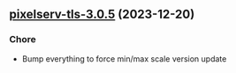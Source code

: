 

## [pixelserv-tls-3.0.5](https://github.com/truecharts/charts/compare/pixelserv-tls-3.0.4...pixelserv-tls-3.0.5) (2023-12-20)

### Chore

- Bump everything to force min/max scale version update
  
  